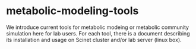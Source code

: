# metabolic-modeling-tools

We introduce current tools for metabolic modeing or metabolic community simulation here for lab users. For each tool, there is a document describing its installation and usage on Scinet cluster and/or lab server (linux box).
